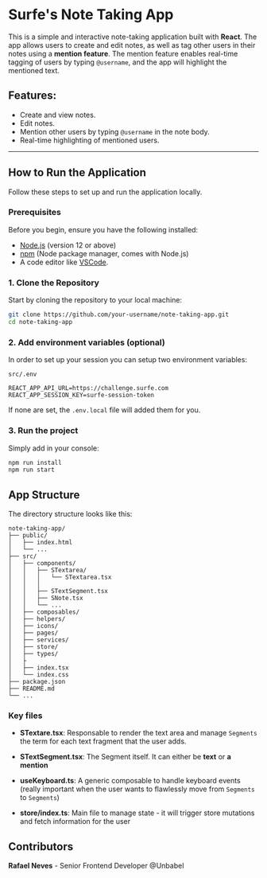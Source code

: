 # Surfe's Note Taking App

This is a simple and interactive note-taking application built with **React**. The app allows users to create and edit notes, as well as tag other users in their notes using a **mention feature**. The mention feature enables real-time tagging of users by typing `@username`, and the app will highlight the mentioned text.

## Features:
- Create and view notes.
- Edit notes.
- Mention other users by typing `@username` in the note body.
- Real-time highlighting of mentioned users.

---

## How to Run the Application

Follow these steps to set up and run the application locally.

### Prerequisites

Before you begin, ensure you have the following installed:
- [Node.js](https://nodejs.org/) (version 12 or above)
- [npm](https://www.npmjs.com/) (Node package manager, comes with Node.js)
- A code editor like [VSCode](https://code.visualstudio.com/).

### 1. Clone the Repository

Start by cloning the repository to your local machine:

```bash
git clone https://github.com/your-username/note-taking-app.git
cd note-taking-app
````

### 2. Add environment variables (optional)

In order to set up your session you can setup two environment variables:

```directoy
src/.env

REACT_APP_API_URL=https://challenge.surfe.com
REACT_APP_SESSION_KEY=surfe-session-token
````

If none are set, the `.env.local` file will added them for you.

### 3. Run the project

Simply add in your console:

```bash
npm run install
npm run start
````

## App Structure

The directory structure looks like this:

```code
note-taking-app/
├── public/
│   ├── index.html
│   └── ...
├── src/
│   ├── components/
│   │   ├── STextarea/
│   │   │   └── STextarea.tsx
│   │   │   
│   │   ├── STextSegment.tsx
│   │   ├── SNote.tsx
│   │   └── ...
│   ├── composables/
│   ├── helpers/
│   ├── icons/
│   ├── pages/
│   ├── services/
│   ├── store/
│   ├── types/
│   ├
│   ├── index.tsx
│   └── index.css
├── package.json
├── README.md
└── ...
```

### Key files

- **STextare.tsx**: Responsable to render the text area and manage `Segments` the term for each text fragment that the user adds.

- **STextSegment.tsx**: The Segment itself. It can either be **text** or **a mention**

- **useKeyboard.ts**: A generic composable to handle keyboard events (really important when the user wants to flawlessly move from `Segments` to `Segments`)

- **store/index.ts**: Main file to manage state - it will trigger store mutations and fetch information for the user

## Contributors

**Rafael Neves** - Senior Frontend Developer @Unbabel

